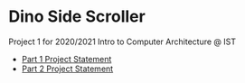 # Dino Side Scroller

Project 1 for 2020/2021 Intro to Computer Architecture @ IST

* [Part 1 Project Statement](docs/parte1.pdf)
* [Part 2 Project Statement](docs/parte2.pdf)
